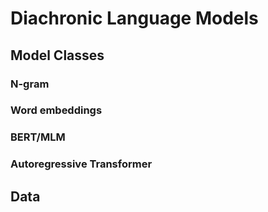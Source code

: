 # Diachronic Language Models

## Model Classes

### N-gram

### Word embeddings

### BERT/MLM

### Autoregressive Transformer

## Data

